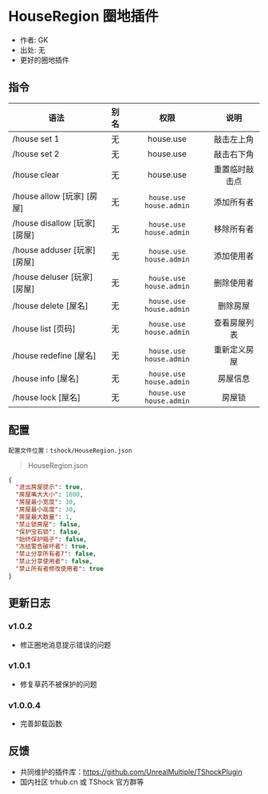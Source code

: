 # HouseRegion 圈地插件

- 作者: GK
- 出处: 无
- 更好的圈地插件

## 指令

| 语法                        | 别名 |            权限             |   说明    |
|---------------------------|:--:|:-------------------------:|:-------:|
| /house set 1              | 无  |         house.use         |  敲击左上角  |
| /house set 2              | 无  |         house.use         |  敲击右下角  |
| /house clear              | 无  |         house.use         | 重置临时敲击点 |
| /house allow [玩家] [房屋]    | 无  | `house.use` `house.admin` |  添加所有者  |
| /house disallow [玩家] [房屋] | 无  | `house.use` `house.admin` |  移除所有者  |
| /house adduser [玩家] [房屋]  | 无  | `house.use` `house.admin` |  添加使用者  |
| /house deluser [玩家] [房屋]  | 无  | `house.use` `house.admin` |  删除使用者  |
| /house delete [屋名]        | 无  | `house.use` `house.admin` |  删除房屋   |
| /house list [页码]          | 无  | `house.use` `house.admin` | 查看房屋列表  |
| /house redefine [屋名]      | 无  | `house.use` `house.admin` | 重新定义房屋  |
| /house info [屋名]          | 无  | `house.use` `house.admin` |  房屋信息   |
| /house lock [屋名]          | 无  | `house.use` `house.admin` |   房屋锁   |

## 配置
	配置文件位置：tshock/HouseRegion.json
> HouseRegion.json

```json
{
  "进出房屋提示": true,
  "房屋嘴大大小": 1000,
  "房屋最小宽度": 30,
  "房屋最小高度": 30,
  "房屋最大数量": 1,
  "禁止锁房屋": false,
  "保护宝石锁": false,
  "始终保护箱子": false,
  "冻结警告破坏者": true,
  "禁止分享所有者7": false,
  "禁止分享使用者": false,
  "禁止所有者修改使用者": true
}
```

## 更新日志
### v1.0.2
- 修正圈地消息提示错误的问题

### v1.0.1
- 修复草药不被保护的问题

### v1.0.0.4
- 完善卸载函数

## 反馈

- 共同维护的插件库：https://github.com/UnrealMultiple/TShockPlugin
- 国内社区 trhub.cn 或 TShock 官方群等
